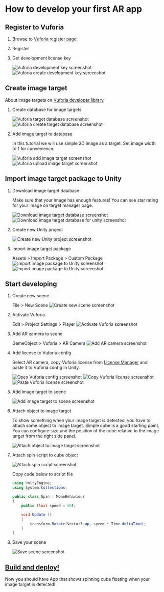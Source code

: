 # How to develop your first AR app

## Register to Vuforia

1. Browse to [Vuforia register page](https://developer.vuforia.com/vui/auth/register)
2. Register
3. Get development license key

    ![Vuforia development key screenshot](screenshots/1_dev-license-key.png)
    ![Vuforia create development key screenshot](screenshots/2_create-dev-license-key.png)

## Create image target

About image targets on [Vuforia developer library](https://library.vuforia.com/articles/Training/Image-Target-Guide)

1. Create database for image targets

    ![Vuforia target database screenshot](screenshots/3_target-database.png)
    ![Vuforia create target database screenshot](screenshots/4_create-database.png)

2. Add image target to database

    In this tutorial we will use simple 2D image as a target. Set image width to 1 for convenience.

    ![Vuforia add image target screenshot](screenshots/5_add-target.png)
    ![Vuforia upload image target screenshot](screenshots/6_upload-target.png)

## Import image target package to Unity

1. Download image target database

    Make sure that your image has enough features! You can see star rating for your image on target manager page.

    ![Download image target database screenshot](screenshots/7_download-database.png)
    ![Download image target database for unity screenshot](screenshots/8_download-database-unity.png)

2. Create new Unity project

    ![Create new Unity project screenshot](screenshots/9_create-unity-project.png)

3. Import image target package

    Assets > Import Package > Custom Package
    ![Import image package to Unity screenshot](screenshots/10_import-package.png)
    ![Import image package to Unity screenshot](screenshots/11_import-package-2.png)

## Start developing

1. Create new scene

    File > New Scene
    ![Create new scene screenshot](screenshots/12_create-new-scene.png)

2. Activate Vuforia

    Edit > Project Settings > Player
    ![Activate Vuforia screenshot](screenshots/6_activate-vuforia.png)

3. Add AR camera to scene

    GameObject > Vuforia > AR Camera
    ![Add AR camera screenshot](screenshots/13_add-ar-camera.png)

4. Add license to Vuforia config

    Select AR camera, copy Vuforia license from [License Manager](https://developer.vuforia.com/targetmanager/licenseManager) and paste it to Vuforia config in Unity.

    ![Open Vuforia config screenshot](screenshots/14_open-vuforia-config.png)
    ![Copy Vuforia license screenshot](screenshots/15_copy-license.png)
    ![Paste Vuforia license screenshot](screenshots/16_add-license.png)

5. Add image target to scene

    ![Add image target to scene screenshot](screenshots/17_add-image-target.png)

6. Attach object to image target

    To show something when your image target is detected, you have to attach some object to image target. Simple cube is a good starting point. You can configure size and the position of the cube relative to the image target from the right side panel.

    ![Attach object to image target screenshot](screenshots/18_add-cube.png)

7. Attach spin script to cube object

    ![Attach spin script screenshot](screenshots/20_add-script.png)

    Copy code below to script file

    ```c#
    using UnityEngine;
    using System.Collections;

    public class Spin : MonoBehaviour
    {
        public float speed = 50f;

        void Update ()
        {
            transform.Rotate(Vector3.up, speed * Time.deltaTime);
        }
    }
    ```

8. Save your scene

    ![Save scene screenshot](screenshots/19_save-scene.png)

## [Build and deploy!](../build/build.md)

Now you should have App that shows spinning cube floating when your image target is detected!
